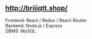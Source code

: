 http://briiiqtt.shop/
---

Frontend: React / Redux / React-Router  
Backend: Node.js / Express  
DBMS: MySQL  
